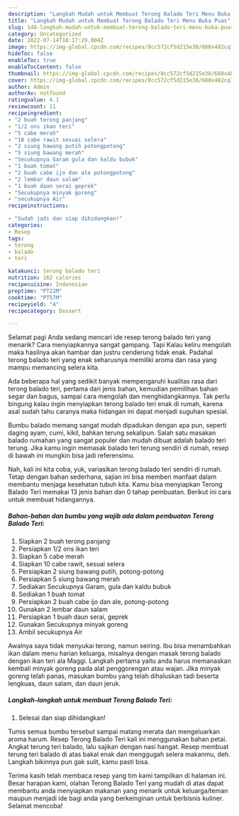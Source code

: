 ```yaml
---
description: "Langkah Mudah untuk Membuat Terong Balado Teri Menu Buka Puas"
title: "Langkah Mudah untuk Membuat Terong Balado Teri Menu Buka Puas"
slug: 148-langkah-mudah-untuk-membuat-terong-balado-teri-menu-buka-puas
category: Uncategorized
date: 2022-07-14T18:17:29.004Z
image: https://img-global.cpcdn.com/recipes/8cc572cf5d215e38/680x482cq70/terong-balado-teri-foto-resep-utama.jpg
hideToc: false
enableToc: true
enableTocContent: false
thumbnail: https://img-global.cpcdn.com/recipes/8cc572cf5d215e38/680x482cq70/terong-balado-teri-foto-resep-utama.jpg
cover: https://img-global.cpcdn.com/recipes/8cc572cf5d215e38/680x482cq70/terong-balado-teri-foto-resep-utama.jpg
author: Admin
authorAv: notfound
ratingvalue: 4.1
reviewcount: 11
recipeingredient:
- "2 buah terong panjang"
- "1/2 ons ikan teri"
- "5 cabe merah"
- "10 cabe rawit sesuai selera"
- "2 siung bawang putih potongpotong"
- "5 siung bawang merah"
- "Secukupnya Garam gula dan kaldu bubuk"
- "1 buah tomat"
- "2 buah cabe ijo dan ale potongpotong"
- "2 lembar daun salam"
- "1 buah daun serai geprek"
- "Secukupnya minyak goreng"
- "secukupnya Air"
recipeinstructions:

- "Sudah jadi dan siap dihidangkan!"
categories:
- Resep
tags:
- terong
- balado
- teri

katakunci: terong balado teri 
nutrition: 162 calories
recipecuisine: Indonesian
preptime: "PT22M"
cooktime: "PT57M"
recipeyield: "4"
recipecategory: Dessert

---
```



Selamat pagi Anda sedang mencari ide resep terong balado teri yang menarik? Cara menyiapkannya sangat gampang. Tapi Kalau keliru mengolah maka hasilnya akan hambar dan justru cenderung tidak enak. Padahal terong balado teri yang enak seharusnya memiliki aroma dan rasa yang mampu memancing selera kita.


Ada beberapa hal yang sedikit banyak mempengaruhi kualitas rasa dari terong balado teri, pertama dari jenis bahan, kemudian pemilihan bahan segar dan bagus, sampai cara mengolah dan menghidangkannya. Tak perlu bingung kalau ingin menyiapkan terong balado teri enak di rumah, karena asal sudah tahu caranya maka hidangan ini dapat menjadi suguhan spesial.

Bumbu balado memang sangat mudah dipadukan dengan apa pun, seperti daging ayam, cumi, kikil, bahkan terung sekalipun. Salah satu masakan balado rumahan yang sangat populer dan mudah dibuat adalah balado teri terung. Jika kamu ingin memasak balado teri terung sendiri di rumah, resep di bawah ini mungkin bisa jadi referensimu.


Nah, kali ini kita coba, yuk, variasikan terong balado teri sendiri di rumah. Tetap dengan bahan sederhana, sajian ini bisa memberi manfaat dalam membantu menjaga kesehatan tubuh kita. Kamu bisa menyiapkan Terong Balado Teri memakai 13 jenis bahan dan 0 tahap pembuatan. Berikut ini cara untuk membuat hidangannya.

<!--inarticleads1-->

##### Bahan-bahan dan bumbu yang wajib ada dalam pembuatan Terong Balado Teri:

1. Siapkan 2 buah terong panjang
1. Persiapkan 1/2 ons ikan teri
1. Siapkan 5 cabe merah
1. Siapkan 10 cabe rawit, sesuai selera
1. Persiapkan 2 siung bawang putih, potong-potong
1. Persiapkan 5 siung bawang merah
1. Sediakan Secukupnya Garam, gula dan kaldu bubuk
1. Sediakan 1 buah tomat
1. Persiapkan 2 buah cabe ijo dan ale, potong-potong
1. Gunakan 2 lembar daun salam
1. Persiapkan 1 buah daun serai, geprek
1. Gunakan Secukupnya minyak goreng
1. Ambil secukupnya Air


Awalnya saya tidak menyukai terong, namun seiring. Ibu bisa menambahkan ikan dalam menu harian keluarga, misalnya dengan masak terong balado dengan ikan teri ala Maggi. Langkah pertama yaitu anda harus memanaskan kembali minyak goreng pada alat penggorengan atau wajan. Jika minyak goreng telah panas, masukan bumbu yang telah dihaluskan tadi beserta lengkuas, daun salam, dan daun jeruk. 

<!--inarticleads2-->

##### Langkah-langkah untuk membuat Terong Balado Teri:


1. Selesai dan siap dihidangkan!

Tumis semua bumbu tersebut sampai matang merata dan mengeluarkan aroma harum. Resep Terong Balado Teri kali ini menggunakan bahan petai. Angkat terung teri balado, lalu sajikan dengan nasi hangat. Resep membuat terung teri balado di atas bakal enak dan menggugah selera makanmu, deh. Langkah bikinnya pun gak sulit, kamu pasti bisa. 

Terima kasih telah membaca resep yang tim kami tampilkan di halaman ini. Besar harapan kami, olahan Terong Balado Teri yang mudah di atas dapat membantu anda menyiapkan makanan yang menarik untuk keluarga/teman maupun menjadi ide bagi anda yang berkeinginan untuk berbisnis kuliner. Selamat mencoba!
